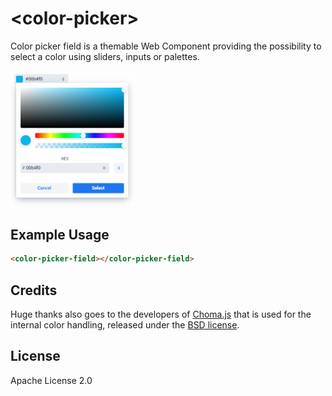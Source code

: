 # &lt;color-picker&gt;

Color picker field is a themable Web Component providing the possibility to select a color using sliders, inputs or palettes.

[<img src="https://raw.githubusercontent.com/juchar/color-picker-field/master/screenshot.png" width="200" alt="Screenshot of color-picker-field">](https://github.com/juchar/color-picker-field)

## Example Usage

```html
<color-picker-field></color-picker-field>
```

## Credits
Huge thanks also goes to the developers of [Choma.js](https://github.com/gka/chroma.js) that is used for the internal color handling, released under the [BSD license](http://opensource.org/licenses/BSD-3-Clause).

## License
Apache License 2.0
